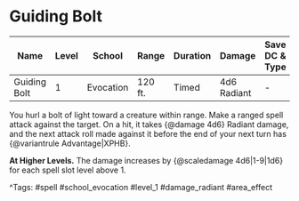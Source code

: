 # Guiding Bolt

| Name | Level | School | Range | Duration | Damage | Save DC & Type |
|------|-------|--------|-------|----------|--------|----------------|
| Guiding Bolt | 1 | Evocation | 120 ft. | Timed | 4d6 Radiant | - |

You hurl a bolt of light toward a creature within range. Make a ranged spell attack against the target. On a hit, it takes {@damage 4d6} Radiant damage, and the next attack roll made against it before the end of your next turn has {@variantrule Advantage|XPHB}.

**At Higher Levels.** The damage increases by {@scaledamage 4d6|1-9|1d6} for each spell slot level above 1.

^Tags: #spell #school_evocation #level_1 #damage_radiant #area_effect
